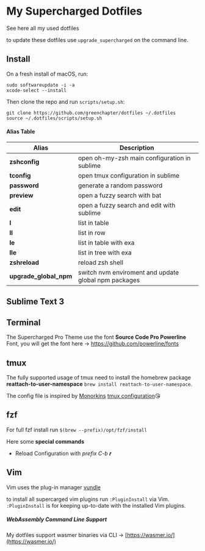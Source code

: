 # My Supercharged Dotfiles
See here all my used dotfiles

to update these dotfiles use `upgrade_supercharged` on the command line.


## Install

On a fresh install of macOS, run:

```
sudo softwareupdate -i -a
xcode-select --install
```


Then clone the repo and run `scripts/setup.sh`:

```
git clone https://github.com/greenchapter/dotfiles ~/.dotfiles
source ~/.dotfiles/scripts/setup.sh
```


#### Alias Table
| Alias  | Description |
|--------|-------------|
|**zshconfig** |open oh-my-zsh main configuration in sublime|
|**tconfig**|open tmux configuration in sublime|
|**password**|generate a random password|
|**preview**|open a fuzzy search with bat|
|**edit**|open a fuzzy search and edit with sublime|
|**l**|list in table|
|**ll**|list in row|
|**le**|list in table with exa|
|**lle**|list in tree with exa|
|**zshreload**|reload zsh shell|
|**upgrade_global_npm**|switch nvm enviroment and update global npm packages|

## Sublime Text 3

## Terminal
The Supercharged Pro Theme use the font **Source Code Pro Powerline** Font, you will get the font here → https://github.com/powerline/fonts

## tmux
The fully supported usage of tmux need to install the homebrew package **reattach-to-user-namespace** `brew install reattach-to-user-namespace`.

The config file is inspired by [Monorkins](https://github.com/monorkin) [tmux configuration](https://github.com/monorkin/dotfiles/blob/417fd14199a7470c5e924c0f5567b3987632047c/tmux.conf)😘


## fzf
For full fzf install run `$(brew --prefix)/opt/fzf/install`  

Here some **special commands**

* Reload Configuration with *prefix C-b **r***

## Vim

Vim uses the plug-in manager [vundle](https://github.com/VundleVim/Vundle.vim)

to install all supercarged vim plugins run `:PluginInstall` via Vim. `:PluginInstall` is for keeping up-to-date with the installed Vim plugins.

##### WebAssembly Command Line Support
My dotfiles support wasmer binaries via CLI → [https://wasmer.io/](https://wasmer.io/)
